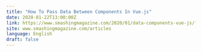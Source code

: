 ```yaml
---
title: "How To Pass Data Between Components In Vue.js"
date: 2020-01-22T13:00:00Z
link: https://www.smashingmagazine.com/2020/01/data-components-vue-js/?utm_medium=RSS&utm_source=news.12bit.vn
site: www.smashingmagazine.com/articles
language: English
draft: false
---
```

